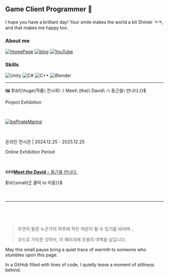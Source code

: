 ## Game Client Programmer 👋
I hope you have a brilliant day!
Your smile makes the world a bit Shinier ㅋㅋ, and that makes me happy too.

### About me

[![HomePage](https://img.shields.io/badge/homepage-009bd5.svg?style=for-the-badge&logo=homepage&logoColor=white)](https://bulletprooves.github.io/myMiniHomeP/html/myPortfolio.html)
[![blog](https://img.shields.io/badge/tistory-2ecc71.svg?style=for-the-badge&logo=tistory&logoColor=white)](https://bulletprooves.tistory.com/)
[![YouTube](https://img.shields.io/badge/youtube-FF0000.svg?style=for-the-badge&logo=youtube&logoColor=white)](https://www.youtube.com/@bulletprooves)

### Skills

![Unity](https://img.shields.io/badge/Unity-2c3e50.svg?style=for-the-badge&logo=Unity&logoColor=white)
![C#](https://img.shields.io/badge/csharp-8e44ad.svg?style=for-the-badge&logo=csharp&logoColor=white)
![C++](https://img.shields.io/badge/C++-00599C.svg?&style=for-the-badge&logo=cplusplus&logoColor=white)
![Blender](https://img.shields.io/badge/blender-E87D0D.svg?&style=for-the-badge&logo=blender&logoColor=white)

---

🖼️ $\bf{\huge{작품\ 전시회\ :\ Meet\ (the)\ David\ –\ 동근을\ 만나다.}}$

Project Exhibition

&nbsp;

[![bgPirateMarine](https://github.com/user-attachments/assets/ab277970-872a-4d92-a937-bee8c6a67cd4)](https://bulletprooves.github.io/myMiniHomeP/html/myPortfolio.html)

&nbsp;

온라인 전시관 | 2024.12.25 - 2025.12.25

Online Exhibition Period

&nbsp;

###[**Meet *the* David** – 동근을 만나다.](https://bulletprooves.github.io/myMiniHomeP/html/myPortfolio.html)

$\it{\small{☝ 클릭 to 이동}}$

&nbsp;

---

&nbsp;

&nbsp;

>
> 우연히 들른 누군가의 하루에 작은 여운이 될 수 있기를 바라며...
> 
> 코드로 가득한 깃허브, 이 페이지에 조용히 여백을 남깁니다.
>
May this small pause bring a quiet trace of warmth to someone who stumbles upon this page.

In a GitHub filled with lines of code, I quietly leave a moment of stillness behind.

&nbsp;

&nbsp;

&nbsp;

&nbsp;

&nbsp;

&nbsp;

&nbsp;

&nbsp;

&nbsp;

&nbsp;

&nbsp;

&nbsp;

&nbsp;

&nbsp;

&nbsp;

&nbsp;

<!--
**bulletprooves/bulletprooves** is a ✨ _special_ ✨ repository because its `README.md` (this file) appears on your GitHub profile.

Here are some ideas to get you started:

- 🔭 I’m currently working on ...
- 🌱 I’m currently learning ...
- 👯 I’m looking to collaborate on ...
- 🤔 I’m looking for help with ...
- 💬 Ask me about ...
- 📫 How to reach me: ...
- 😄 Pronouns: ...
- ⚡ Fun fact: ...
-->
